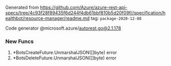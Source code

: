 Generated from https://github.com/Azure/azure-rest-api-specs/tree/4c93f28f89435f6d244f4db61bbf810b5d20f09f//specification/healthbot/resource-manager/readme.md tag: `package-2020-12-08`

Code generator @microsoft.azure/autorest.go@2.1.178


### New Funcs

1. *BotsCreateFuture.UnmarshalJSON([]byte) error
1. *BotsDeleteFuture.UnmarshalJSON([]byte) error
